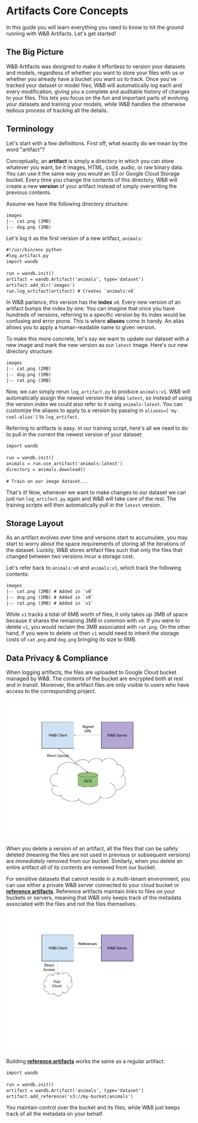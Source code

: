 # Artifacts Core Concepts

In this guide you will learn everything you need to know to hit the ground running with W\&B Artifacts. Let's get started!

## The Big Picture

W\&B Artifacts was designed to make it effortless to version your datasets and models, regardless of whether you want to store your files with us or whether you already have a bucket you want us to track. Once you've tracked your dataset or model files, W\&B will automatically log each and every modification, giving you a complete and auditable history of changes to your files. This lets you focus on the fun and important parts of evolving your datasets and training your models, while W\&B handles the otherwise tedious process of tracking all the details.

## Terminology

Let's start with a few definitions. First off, what exactly do we mean by the word "artifact"?

Conceptually, an **artifact** is simply a directory in which you can store whatever you want, be it images, HTML, code, audio, or raw binary data. You can use it the same way you would an S3 or Google Cloud Storage bucket. Every time you change the contents of this directory, W\&B will create a new **version** of your artifact instead of simply overwriting the previous contents.

Assume we have the following directory structure:

```
images
|-- cat.png (2MB)
|-- dog.png (1MB)
```

Let's log it as the first version of a new artifact, `animals`:

```
#!/usr/bin/env python
#log_artifact.py
import wandb

run = wandb.init()
artifact = wandb.Artifact('animals', type='dataset')
artifact.add_dir('images')
run.log_artifact(artifact) # Creates `animals:v0`
```

In W\&B parlance, this version has the **index** `v0`. Every new version of an artifact bumps the index by one. You can imagine that once you have hundreds of versions, referring to a specific version by its index would be confusing and error prone. This is where **aliases** come in handy. An alias allows you to apply a human-readable name to given version.

To make this more concrete, let's say we want to update our dataset with a new image and mark the new version as our `latest` image. Here's our new directory structure:

```
images
|-- cat.png (2MB)
|-- dog.png (1MB)
|-- rat.png (3MB)
```

Now, we can simply rerun `log_artifact.py` to produce `animals:v1`. W\&B will automatically assign the newest version the alias `latest`, so instead of using the version index we could also refer to it using `animals:latest`. You can customize the aliases to apply to a version by passing in `aliases=['my-cool-alias']` to `log_artifact`.

Referring to artifacts is easy. In our training script, here's all we need to do to pull in the current the newest version of your dataset:

```
import wandb

run = wandb.init()
animals = run.use_artifact('animals:latest')
directory = animals.download()

# Train on our image dataset...
```

That's it! Now, whenever we want to make changes to our dataset we can just run `log_artifact.py` again and W\&B will take care of the rest. The training scripts will then automatically pull in the `latest` version.

## Storage Layout

As an artifact evolves over time and versions start to accumulate, you may start to worry about the space requirements of storing all the iterations of the dataset. Luckily, W\&B stores artifact files such that only the files that changed between two versions incur a storage cost.

Let's refer back to `animals:v0` and `animals:v1`, which track the following contents:

```
images
|-- cat.png (2MB) # Added in `v0`
|-- dog.png (1MB) # Added in `v0`
|-- rat.png (3MB) # Added in `v1`
```

While `v1` tracks a total of 6MB worth of files, it only takes up 3MB of space because it shares the remaining 3MB in common with `v0`. If you were to delete `v1`, you would reclaim the 3MB associated with `rat.png`. On the other hand, if you were to delete `v0` then `v1` would need to inherit the storage costs of `cat.png` and `dog.png` bringing its size to 6MB.

## Data Privacy & Compliance

When logging artifacts, the files are uploaded to Google Cloud bucket managed by W\&B. The contents of the bucket are encrypted both at rest and in transit. Moreover, the artifact files are only visible to users who have access to the corresponding project.

![](<../../.gitbook/assets/image (72).png>)

When you delete a version of an artifact, all the files that can be safely deleted (meaning the files are not used in previous or subsequent versions) are _immediately_ removed from our bucket. Similarly, when you delete an entire artifact _all_ of its contents are removed from our bucket.

For sensitive datasets that cannot reside in a multi-tenant environment, you can use either a private W\&B server connected to your cloud bucket or [**reference artifacts**](references.md). Reference artifacts maintain links to files on your buckets or servers, meaning that W\&B only keeps track of the metadata associated with the files and not the files themselves.

![](<../../.gitbook/assets/image (73).png>)

Building [**reference artifacts**](references.md) works the same as a regular artifact:

```
import wandb

run = wandb.init()
artifact = wandb.Artifact('animals', type='dataset')
artifact.add_reference('s3://my-bucket/animals')
```

You maintain control over the bucket and its files, while W\&B just keeps track of all the metadata on your behalf.
